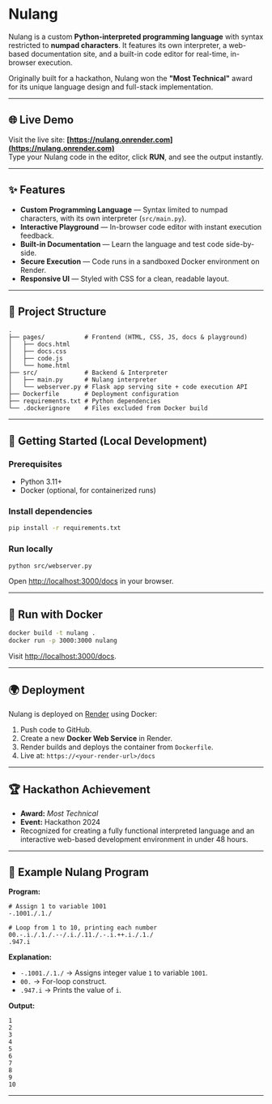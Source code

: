 # Nulang

Nulang is a custom **Python-interpreted programming language** with syntax restricted to **numpad characters**. 
It features its own interpreter, a web-based documentation site, and a built-in code editor for real-time, in-browser execution.

Originally built for a hackathon, Nulang won the **"Most Technical"** award for its unique language design and full-stack implementation.

---

## 🌐 Live Demo
Visit the live site: **[https://nulang.onrender.com](https://nulang.onrender.com)**  
Type your Nulang code in the editor, click **RUN**, and see the output instantly.

---

## ✨ Features
- **Custom Programming Language** — Syntax limited to numpad characters, with its own interpreter (`src/main.py`).
- **Interactive Playground** — In-browser code editor with instant execution feedback.
- **Built-in Documentation** — Learn the language and test code side-by-side.
- **Secure Execution** — Code runs in a sandboxed Docker environment on Render.
- **Responsive UI** — Styled with CSS for a clean, readable layout.

---

## 📂 Project Structure
```
.
├── pages/           # Frontend (HTML, CSS, JS, docs & playground)
│   ├── docs.html
│   ├── docs.css
│   ├── code.js
│   └── home.html
├── src/             # Backend & Interpreter
│   ├── main.py      # Nulang interpreter
│   └── webserver.py # Flask app serving site + code execution API
├── Dockerfile       # Deployment configuration
├── requirements.txt # Python dependencies
└── .dockerignore    # Files excluded from Docker build
```

---

## 🚀 Getting Started (Local Development)

### Prerequisites
- Python 3.11+
- Docker (optional, for containerized runs)

### Install dependencies
```bash
pip install -r requirements.txt
```

### Run locally
```bash
python src/webserver.py
```
Open [http://localhost:3000/docs](http://localhost:3000/docs) in your browser.

---

## 🐳 Run with Docker
```bash
docker build -t nulang .
docker run -p 3000:3000 nulang
```
Visit [http://localhost:3000/docs](http://localhost:3000/docs).

---

## 🌍 Deployment
Nulang is deployed on [Render](https://render.com) using Docker:
1. Push code to GitHub.
2. Create a new **Docker Web Service** in Render.
3. Render builds and deploys the container from `Dockerfile`.
4. Live at: `https://<your-render-url>/docs`

---

## 🏆 Hackathon Achievement
- **Award:** *Most Technical*  
- **Event:** Hackathon 2024  
- Recognized for creating a fully functional interpreted language and an interactive web-based development environment in under 48 hours.

---

## 📜 Example Nulang Program

**Program:**
```
# Assign 1 to variable 1001
-.1001./.1./

# Loop from 1 to 10, printing each number
00.-.i./.1./.--/.i./.11./.-.i.++.i./.1./
.947.i
```

**Explanation:**
- `-.1001./.1./` → Assigns integer value `1` to variable `1001`.
- `00.` → For-loop construct.
- `.947.i` → Prints the value of `i`.

**Output:**
```
1
2
3
4
5
6
7
8
9
10
```

---
